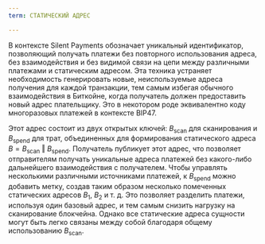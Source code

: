 ```yaml
---
term: СТАТИЧЕСКИЙ АДРЕС

---
```

В контексте Silent Payments обозначает уникальный идентификатор, позволяющий получать платежи без повторного использования адреса, без взаимодействия и без видимой связи на цепи между различными платежами и статическим адресом. Эта техника устраняет необходимость генерировать новые, неиспользуемые адреса получения для каждой транзакции, тем самым избегая обычного взаимодействия в Биткойне, когда получатель должен предоставить новый адрес плательщику. Это в некотором роде эквивалентно коду многоразовых платежей в контексте BIP47.

Этот адрес состоит из двух открытых ключей: $B_{\text{scan}}$ для сканирования и $B_{\text{spend}}$ для трат, объединенных для формирования статического адреса $B = B_{\text{scan}} \text{ ‖ } B_{\text{spend}}$. Получатель публикует этот адрес, что позволяет отправителям получать уникальные адреса платежей без какого-либо дальнейшего взаимодействия с получателем. Чтобы управлять несколькими различными источниками платежей, к $B_{\text{spend}}$ можно добавить метку, создав таким образом несколько помеченных статических адресов $B_1$, $B_2$ и т. д. Это позволяет разделить платежи, используя один базовый адрес, и тем самым снизить нагрузку на сканирование блокчейна. Однако все статические адреса сущности могут быть легко связаны между собой благодаря общему использованию $B_{\text{scan}}$.